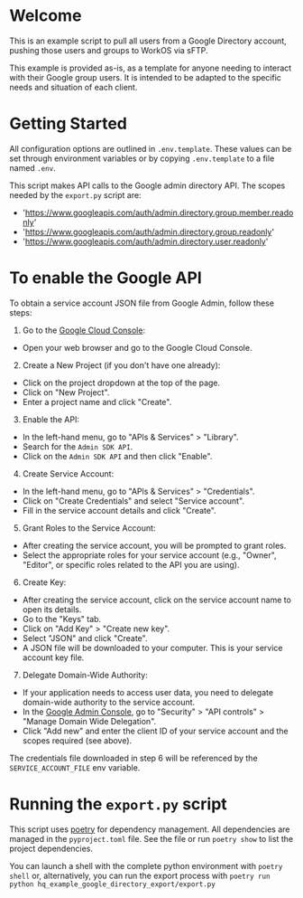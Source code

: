 # Welcome
This is an example script to pull all users from a Google Directory account, pushing those users and groups to WorkOS via sFTP.

This example is provided as-is, as a template for anyone needing to interact with their Google group users.  It is intended to be adapted to the specific needs and situation of each client.

# Getting Started
All configuration options are outlined in `.env.template`.  These values can be set through environment variables or by copying `.env.template` to a file named `.env`.

This script makes API calls to the Google admin directory API.
The scopes needed by the `export.py` script are:
* 'https://www.googleapis.com/auth/admin.directory.group.member.readonly'
* 'https://www.googleapis.com/auth/admin.directory.group.readonly'
* 'https://www.googleapis.com/auth/admin.directory.user.readonly'

# To enable the Google API
To obtain a service account JSON file from Google Admin, follow these steps:
1. Go to the [Google Cloud Console](https://console.cloud.google.com/):
* Open your web browser and go to the Google Cloud Console.
2. Create a New Project (if you don't have one already):
* Click on the project dropdown at the top of the page.
* Click on "New Project".
* Enter a project name and click "Create".
3. Enable the API:
* In the left-hand menu, go to "APls & Services" > "Library".
* Search for the `Admin SDK API`.
* Click on the `Admin SDK API` and then click "Enable".
4. Create Service Account:
* In the left-hand menu, go to "APls & Services" > "Credentials".
* Click on "Create Credentials" and select
"Service account".
* Fill in the service account details and click "Create".
5. Grant Roles to the Service Account:
* After creating the service account, you will be prompted to grant roles.
* Select the appropriate roles for your service account (e.g., "Owner", "Editor", or specific roles related to the API you are using).
6. Create Key:
* After creating the service account, click on the service account name to open its details.
* Go to the "Keys" tab.
* Click on "Add Key" > "Create new key".
* Select "JSON" and click "Create".
* A JSON file will be downloaded to your computer. This is your service account key file.
7. Delegate Domain-Wide Authority:
* If your application needs to access user data, you need to delegate domain-wide authority to the service account.
* In the [Google Admin Console](https://admin.google.com/ac/owl/domainwidedelegation), go to
"Security" > "API controls" > "Manage Domain Wide Delegation".
* Click "Add new" and enter the client ID of your service account and the scopes required (see above).

The credentials file downloaded in step 6 will be referenced by the `SERVICE_ACCOUNT_FILE` env variable.

# Running the `export.py` script
This script uses [poetry](https://python-poetry.org/) for dependency management.
All dependencies are managed in the `pyproject.toml` file.  See the file or run `poetry show` to list the project dependencies.

You can launch a shell with the complete python environment with `poetry shell` or, alternatively, you can run the export process
with `poetry run python hq_example_google_directory_export/export.py`